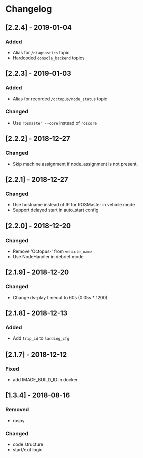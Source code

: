 # Changelog

## [2.2.4] - 2019-01-04

### Added

- Alias for `/diagnostics` topic
- Hardcoded `console_backend` topics

## [2.2.3] - 2019-01-03

### Added

- Alias for recorded `/octopus/node_status` topic

### Changed

- Use `rosmaster --core` instead of `roscore`

## [2.2.2] - 2018-12-27

### Changed

- Skip machine assignment if node_assignment is not present.

## [2.2.1] - 2018-12-27

### Changed

- Use hostname instead of IP for ROSMaster in vehicle mode
- Support delayed start in auto_start config

## [2.2.0] - 2018-12-20

### Changed

- Remove 'Octopus-' from `vehicle_name`
- Use NodeHandler in debrief mode

## [2.1.9] - 2018-12-20

### Changed

- Change ds-play timeout to 60s (0.05s * 1200)

## [2.1.8] - 2018-12-13

### Added

- Add `trip_id` to `landing_cfg`

## [2.1.7] - 2018-12-12

### Fixed

- add IMAGE_BUILD_ID in docker

## [1.3.4] - 2018-08-16

### Removed
- rospy

### Changed
- code structure
- start/exit logic

